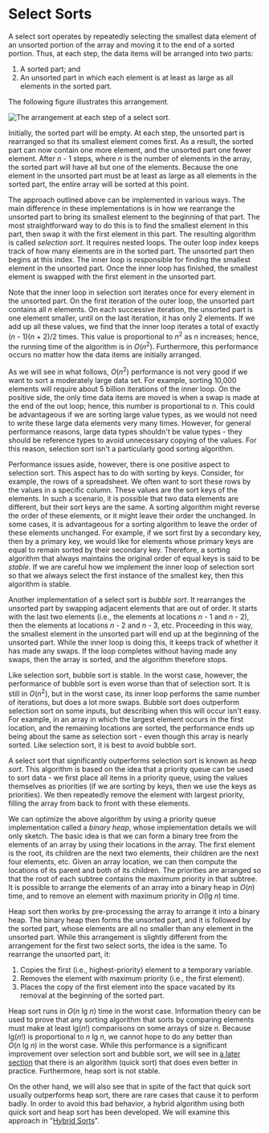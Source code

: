 # Select Sorts

A select sort operates by repeatedly selecting the smallest data element
of an unsorted portion of the array and moving it to the end of a sorted
portion. Thus, at each step, the data items will be arranged into two
parts:

1.  A sorted part; and
2.  An unsorted part in which each element is at least as large as all
    elements in the sorted part.

The following figure illustrates this arrangement.

![The arrangement at each step of a select sort.](select-sorts.jpg)

Initially, the sorted part will be empty. At each step, the unsorted
part is rearranged so that its smallest element comes first. As a
result, the sorted part can now contain one more element, and the
unsorted part one fewer element. After *n* - 1 steps, where *n* is
the number of elements in the array, the sorted part will have all but
one of the elements. Because the one element in the unsorted part must
be at least as large as all elements in the sorted part, the entire
array will be sorted at this point.

The approach outlined above can be implemented in various ways. The main
difference in these implementations is in how we rearrange the unsorted
part to bring its smallest element to the beginning of that part. The
most straightforward way to do this is to find the smallest element in
this part, then swap it with the first element in this part. The
resulting algorithm is called *selection sort*. It requires nested
loops. The outer loop index keeps track of how many elements are in the
sorted part. The unsorted part then begins at this index. The inner loop
is responsible for finding the smallest element in the unsorted part.
Once the inner loop has finished, the smallest element is swapped with
the first element in the unsorted part.

Note that the inner loop in selection sort iterates once for every
element in the unsorted part. On the first iteration of the outer loop,
the unsorted part contains all *n* elements. On each successive
iteration, the unsorted part is one element smaller, until on the last
iteration, it has only 2 elements. If we add up all these values, we
find that the inner loop iterates a total of exactly
(*n* - 1)(*n* + 2)/2 times. This value is
proportional to *n*<sup>2</sup> as *n* increases; hence, the running
time of the algorithm is in *O*(*n*<sup>2</sup>). Furthermore, this
performance occurs no matter how the data items are initially arranged.

As we will see in what follows, *O*(*n*<sup>2</sup>) performance is not
very good if we want to sort a moderately large data set. For example,
sorting 10,000 elements will require about 5 billion iterations of the
inner loop. On the positive side, the only time data items are moved is
when a swap is made at the end of the out loop; hence, this number is
proportional to *n*. This could be advantageous if we are sorting large
value types, as we would not need to write these large data elements
very many times. However, for general performance reasons, large data
types shouldn't be value types - they should be reference types to avoid
unnecessary copying of the values. For this reason, selection sort isn't
a particularly good sorting algorithm.

<span id="stable"></span> Performance issues aside, however, there is
one positive aspect to selection sort. This aspect has to do with
sorting by keys. Consider, for example, the rows of a spreadsheet. We
often want to sort these rows by the values in a specific column. These
values are the sort keys of the elements. In such a scenario, it is
possible that two data elements are different, but their sort keys are
the same. A sorting algorithm might reverse the order of these elements,
or it might leave their order the unchanged. In some cases, it is
advantageous for a sorting algorithm to leave the order of these
elements unchanged. For example, if we sort first by a secondary key,
then by a primary key, we would like for elements whose primary keys are
equal to remain sorted by their secondary key. Therefore, a sorting
algorithm that always maintains the original order of equal keys is said
to be *stable*. If we are careful how we implement the inner loop of
selection sort so that we always select the first instance of the
smallest key, then this algorithm is stable.

<span id="bubble-sort"></span> Another implementation of a select sort
is *bubble sort*. It rearranges the unsorted part by swapping adjacent
elements that are out of order. It starts with the last two elements
(i.e., the elements at locations *n* - 1 and *n* - 2), then
the elements at locations *n* - 2 and *n* - 3, etc.
Proceeding in this way, the smallest element in the unsorted part will
end up at the beginning of the unsorted part. While the inner loop is
doing this, it keeps track of whether it has made any swaps. If the loop
completes without having made any swaps, then the array is sorted, and
the algorithm therefore stops.

Like selection sort, bubble sort is stable. In the worst case, however,
the performance of bubble sort is even worse than that of selection
sort. It is still in *O*(*n*<sup>2</sup>), but in the worst case, its
inner loop performs the same number of iterations, but does a lot more
swaps. Bubble sort does outperform selection sort on some inputs, but
describing when this will occur isn't easy. For example, in an array in
which the largest element occurs in the first location, and the
remaining locations are sorted, the performance ends up being about the
same as selection sort - even though this array is nearly sorted. Like
selection sort, it is best to avoid bubble sort.

<span id="heap-sort"></span> A select sort that significantly
outperforms selection sort is known as *heap sort*. This algorithm is
based on the idea that a priority queue can be used to sort data - we
first place all items in a priority queue, using the values themselves
as priorities (if we are sorting by keys, then we use the keys as
priorities). We then repeatedly remove the element with largest
priority, filling the array from back to front with these elements.

We can optimize the above algorithm by using a priority queue
implementation called a *binary heap*, whose implementation details we
will only sketch. The basic idea is that we can form a binary tree from
the elements of an array by using their locations in the array. The
first element is the root, its children are the next two elements, their
children are the next four elements, etc. Given an array location, we
can then compute the locations of its parent and both of its children.
The priorities are arranged so that the root of each subtree contains
the maximum priority in that subtree. It is possible to arrange the
elements of an array into a binary heap in *O*(*n*) time, and to remove
an element with maximum priority in *O*(lg *n*) time.

Heap sort then works by pre-processing the array to arrange it into a
binary heap. The binary heap then forms the unsorted part, and it is
followed by the sorted part, whose elements are all no smaller than any
element in the unsorted part. While this arrangement is slightly
different from the arrangement for the first two select sorts, the idea
is the same. To rearrange the unsorted part, it:

1.  Copies the first (i.e., highest-priority) element to a temporary
    variable.
2.  Removes the element with maximum priority (i.e., the first element).
3.  Places the copy of the first element into the space vacated by its
    removal at the beginning of the sorted part.

Heap sort runs in *O*(*n* lg *n*) time in the worst case.
Information theory can be used to prove that any sorting algorithm that
sorts by comparing elements must make at least lg(*n*\!) comparisons on
some arrays of size *n*. Because lg(*n*\!) is proportional to
*n* lg *n*, we cannot hope to do any better than
*O*(*n* lg *n*) in the worst case. While this performance is a
significant improvement over selection sort and bubble sort, we will see
in [a later section](/~rhowell/DataStructures/redirect/split-sorts) that
there is an algorithm (quick sort) that does even better in practice.
Furthermore, heap sort is not stable.

On the other hand, we will also see that in spite of the fact that quick
sort usually outperforms heap sort, there are rare cases that cause it
to perform badly. In order to avoid this bad behavior, a hybrid
algorithm using both quick sort and heap sort has been developed. We
will examine this approach in "[Hybrid
Sorts](/~rhowell/DataStructures/redirect/hybrid-sorts)".
